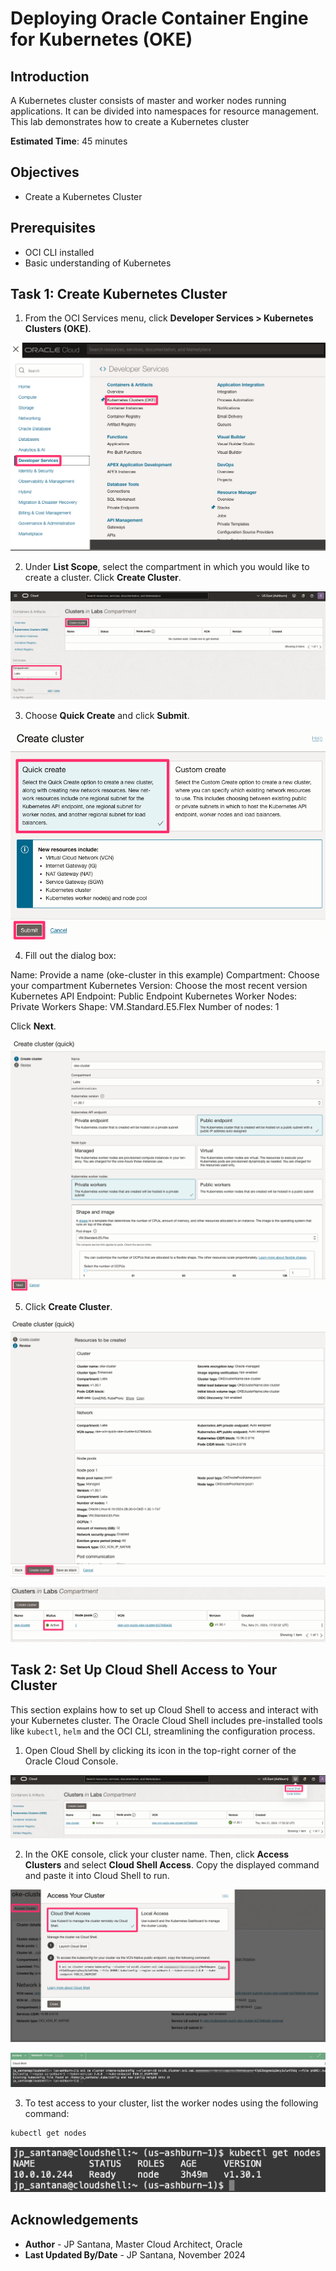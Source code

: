 # Deploying Oracle Container Engine for Kubernetes (OKE)

## Introduction

A Kubernetes cluster consists of master and worker nodes running applications. It can be divided into namespaces for resource management. This lab demonstrates how to create a Kubernetes cluster

**Estimated Time**: 45 minutes

## Objectives

- Create a Kubernetes Cluster

## Prerequisites

- OCI CLI installed
- Basic understanding of Kubernetes

## Task 1: Create Kubernetes Cluster

1. From the OCI Services menu, click **Developer Services > Kubernetes Clusters (OKE)**.

![Image alt text](images/sample1.png)

2. Under **List Scope**, select the compartment in which you would like to create a cluster. Click **Create Cluster**.

![Image alt text](images/sample2.png)

3. Choose **Quick Create** and click **Submit**.

![Image alt text](images/sample3.png)

4. Fill out the dialog box:

Name: Provide a name (oke-cluster in this example)
Compartment: Choose your compartment
Kubernetes Version: Choose the most recent version
Kubernetes API Endpoint: Public Endpoint
Kubernetes Worker Nodes: Private Workers
Shape: VM.Standard.E5.Flex
Number of nodes: 1

Click **Next**.

![Image alt text](images/sample4.png)

5. Click **Create Cluster**.

![Image alt text](images/sample5.png)

![Image alt text](images/sample6.png)

## Task 2: Set Up Cloud Shell Access to Your Cluster

This section explains how to set up Cloud Shell to access and interact with your Kubernetes cluster. The Oracle Cloud Shell includes pre-installed tools like `kubectl`, `helm` and the OCI CLI, streamlining the configuration process.

1. Open Cloud Shell by clicking its icon in the top-right corner of the Oracle Cloud Console.

![Image alt text](images/sample7.png)

2. In the OKE console, click your cluster name. Then, click **Access Clusters** and select **Cloud Shell Access**. Copy the displayed command and paste it into Cloud Shell to run.

![Image alt text](images/sample8.png)

![Image alt text](images/sample9.png)

3. To test access to your cluster, list the worker nodes using the following command:

```bash
kubectl get nodes
```

![Image alt text](images/sample10.png)

## Acknowledgements

- **Author** - JP Santana, Master Cloud Architect, Oracle
- **Last Updated By/Date** - JP Santana, November 2024
